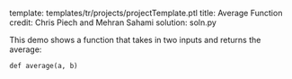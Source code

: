 template: templates/tr/projects/projectTemplate.ptl
title: Average Function
credit: Chris Piech and Mehran Sahami
solution: soln.py

This demo shows a function that takes in two inputs and returns the average:

```
def average(a, b)
```
